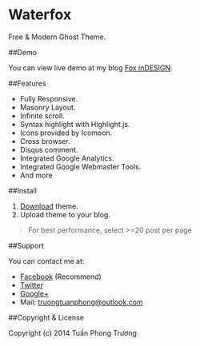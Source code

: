 Waterfox
========

Free &amp; Modern Ghost Theme.

##Demo

You can view live demo at my blog [Fox inDESIGN](foxindesign.net).

##Features

* Fully Responsive.
* Masonry Layout.
* Infinite scroll.
* Syntax highlight with Highlight.js.
* Icons provided by Icomoon.
* Cross browser.
* Disqus comment.
* Integrated Google Analytics.
* Integrated Google Webmaster Tools.
* And more

##Install

1. [Download]() theme.
2. Upload theme to your blog.

> For best performance, select >=20 post per page

##Support

You can contact me at:
* [Facebook](https://www.facebook.com/tuanphongtruong98) (Recommend)
* [Twitter](https://twitter.com/tuanphongtruong)
* [Google+](https://plus.google.com/+TuấnPhongTrương)
* Mail: truongtuanphong@outlook.com

##Copyright &amp; License

Copyright (c) 2014 Tuấn Phong Trương
